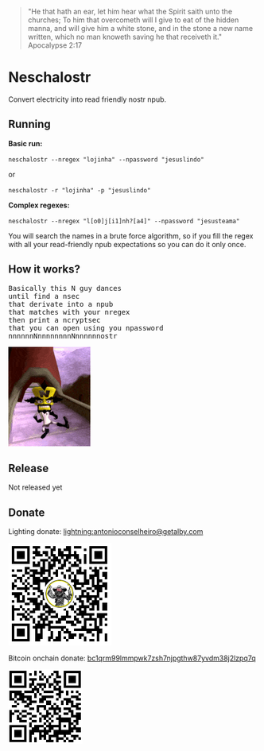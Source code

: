 > "He that hath an ear, let him hear what the Spirit saith unto the
> churches; To him that overcometh will I give to eat of the hidden
> manna, and will give him a white stone, and in the stone a new name
> written, which no man knoweth saving he that receiveth it."
> Apocalypse 2:17

# Neschalostr

Convert electricity into read friendly nostr npub.

## Running

**Basic run:**

`neschalostr --nregex "lojinha" --npassword "jesuslindo"`

or

`neschalostr -r "lojinha" -p "jesuslindo"`

**Complex regexes:**

`neschalostr --nregex "l[o0]j[i1]nh?[a4]" --npassword "jesusteama"`

You will search the names in a brute force algorithm, so if you fill the regex with all your read-friendly npub expectations so you can do it only once.

## How it works?

<pre>
Basically this N guy dances
until find a nsec
that derivate into a npub
that matches with your nregex
then print a ncryptsec
that you can open using you npassword
nnnnnnNnnnnnnnnNnnnnnnostr
</pre>

![Animated GIF of Dr Neo Cortex from Crash Bandicoot series dancing russian dance kazotsky](./dr-neo-cortex-kazotsky.gif)

## Release

Not released yet

## Donate

Lighting donate: <a href="lightning:antonioconselheiro@getalby.com">lightning:antonioconselheiro@getalby.com</a>

![zap me](https://raw.githubusercontent.com/antonioconselheiro/antonioconselheiro/main/img/qrcode-wallet-lighting.png)

Bitcoin onchain donate: <a href="bitcoin:bc1qrm99lmmpwk7zsh7njpgthw87yvdm38j2lzpq7q">bc1qrm99lmmpwk7zsh7njpgthw87yvdm38j2lzpq7q</a>

![zap me](https://raw.githubusercontent.com/antonioconselheiro/antonioconselheiro/main/img/qrcode-wallet-bitcoin.png)
